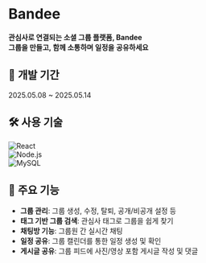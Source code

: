 # Bandee

**관심사로 연결되는 소셜 그룹 플랫폼, Bandee**  
**그룹을 만들고, 함께 소통하며 일정을 공유하세요**

## 📅 개발 기간  
2025.05.08 ~ 2025.05.14

## 🛠 사용 기술  
![React](https://img.shields.io/badge/Frontend-React.js-61DAFB?logo=react&logoColor=white&style=for-the-badge)  
![Node.js](https://img.shields.io/badge/Backend-Node.js-339933?logo=node.js&logoColor=white&style=for-the-badge)  
![MySQL](https://img.shields.io/badge/Database-MySQL-4479A1?logo=mysql&logoColor=white&style=for-the-badge)

## 🔑 주요 기능  
- **그룹 관리**: 그룹 생성, 수정, 탈퇴, 공개/비공개 설정 등  
- **태그 기반 그룹 검색**: 관심사 태그로 그룹을 쉽게 찾기  
- **채팅방 기능**: 그룹원 간 실시간 채팅  
- **일정 공유**: 그룹 캘린더를 통한 일정 생성 및 확인  
- **게시글 공유**: 그룹 피드에 사진/영상 포함 게시글 작성 및 댓글

